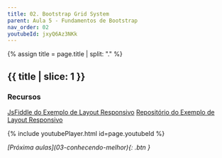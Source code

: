 ```yaml
---
title: 02. Bootstrap Grid System
parent: Aula 5 - Fundamentos de Bootstrap
nav_order: 02
youtubeId: jxyQ6Az3NKk
---
```


{% assign title =  page.title | split: "." %}

## {{ title | slice: 1 }}

### Recursos

<span class="fs-3">
  <a href="https://jsfiddle.net/brunomateus/nfovbx4m/29/" class="btn" target="_blank">JsFiddle do Exemplo de Layout Responsivo</a>
 <a href="https://github.com/profBruno-UFC-Qx/qxd-0020-resposive-layout-example" class="btn" target="_blank">Repositório do Exemplo de Layout Responsivo</a>
</span>


{% include youtubePlayer.html id=page.youtubeId %}

<span class="fs-3 float-right">
<i class="fas fa-download">[Próxima aulas](03-conhecendo-melhor){: .btn }</i>
</span>
